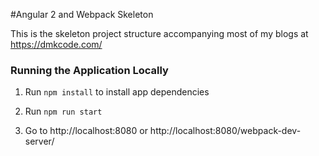 #Angular 2 and Webpack Skeleton

This is the skeleton project structure accompanying most of my blogs at https://dmkcode.com/

### Running the Application Locally

1. Run `npm install` to install app dependencies

1. Run `npm run start` 

1. Go to http://localhost:8080 or http://localhost:8080/webpack-dev-server/